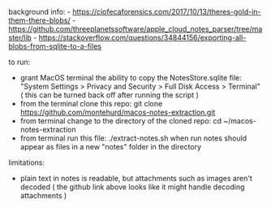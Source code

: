 background info: 
	- https://ciofecaforensics.com/2017/10/13/theres-gold-in-them-there-blobs/
	- https://github.com/threeplanetssoftware/apple_cloud_notes_parser/tree/master/lib
	- https://stackoverflow.com/questions/34844156/exporting-all-blobs-from-sqlite-to-a-files

to run:
- grant MacOS terminal the ability to copy the NotesStore.sqlite file: "System Settings > Privacy and Security > Full Disk Access > Terminal"
		( this can be turned back off after running the script )
- from the terminal clone this repo:
		git clone https://github.com/montehurd/macos-notes-extraction.git
- from terminal change to the directory of the cloned repo:
		cd ~/macos-notes-extraction
- from terminal run this file:
		./extract-notes.sh
when run notes should appear as files in a new "notes" folder in the directory

limitations:
- plain text in notes is readable, but attachments such as images aren't decoded 
		( the github link above looks like it might handle decoding attachments )
